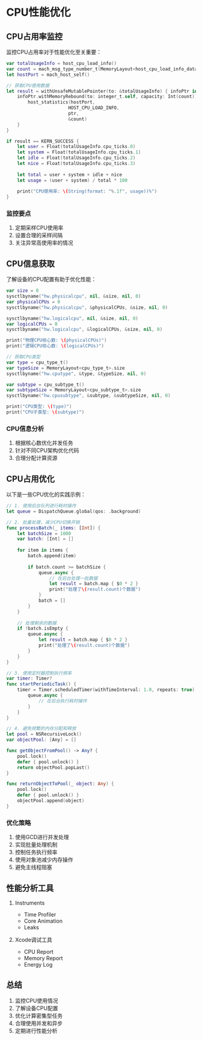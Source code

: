 # CPU性能优化

## CPU占用率监控

监控CPU占用率对于性能优化至关重要：

```swift
var totalUsageInfo = host_cpu_load_info()
var count = mach_msg_type_number_t(MemoryLayout<host_cpu_load_info_data_t>.size / MemoryLayout<integer_t>.size)
let hostPort = mach_host_self()

// 获取CPU使用数据
let result = withUnsafeMutablePointer(to: &totalUsageInfo) { infoPtr in
    infoPtr.withMemoryRebound(to: integer_t.self, capacity: Int(count)) { ptr in
        host_statistics(hostPort,
                       HOST_CPU_LOAD_INFO,
                       ptr,
                       &count)
    }
}

if result == KERN_SUCCESS {
    let user = Float(totalUsageInfo.cpu_ticks.0)
    let system = Float(totalUsageInfo.cpu_ticks.1)
    let idle = Float(totalUsageInfo.cpu_ticks.2)
    let nice = Float(totalUsageInfo.cpu_ticks.3)
    
    let total = user + system + idle + nice
    let usage = (user + system) / total * 100
    
    print("CPU使用率: \(String(format: "%.1f", usage))%")
}
```

### 监控要点

1. 定期采样CPU使用率
2. 设置合理的采样间隔
3. 关注异常高使用率的情况

## CPU信息获取

了解设备的CPU配置有助于优化性能：

```swift
var size = 0
sysctlbyname("hw.physicalcpu", nil, &size, nil, 0)
var physicalCPUs = 0
sysctlbyname("hw.physicalcpu", &physicalCPUs, &size, nil, 0)

sysctlbyname("hw.logicalcpu", nil, &size, nil, 0)
var logicalCPUs = 0
sysctlbyname("hw.logicalcpu", &logicalCPUs, &size, nil, 0)

print("物理CPU核心数: \(physicalCPUs)")
print("逻辑CPU核心数: \(logicalCPUs)")

// 获取CPU类型
var type = cpu_type_t()
var typeSize = MemoryLayout<cpu_type_t>.size
sysctlbyname("hw.cputype", &type, &typeSize, nil, 0)

var subtype = cpu_subtype_t()
var subtypeSize = MemoryLayout<cpu_subtype_t>.size
sysctlbyname("hw.cpusubtype", &subtype, &subtypeSize, nil, 0)

print("CPU类型: \(type)")
print("CPU子类型: \(subtype)")
```

### CPU信息分析

1. 根据核心数优化并发任务
2. 针对不同CPU架构优化代码
3. 合理分配计算资源

## CPU占用优化

以下是一些CPU优化的实践示例：

```swift
// 1. 使用后台队列进行耗时操作
let queue = DispatchQueue.global(qos: .background)

// 2. 批量处理，减少CPU切换开销
func processBatch(_ items: [Int]) {
    let batchSize = 1000
    var batch: [Int] = []
    
    for item in items {
        batch.append(item)
        
        if batch.count >= batchSize {
            queue.async {
                // 在后台处理一批数据
                let result = batch.map { $0 * 2 }
                print("处理了\(result.count)个数据")
            }
            batch = []
        }
    }
    
    // 处理剩余的数据
    if !batch.isEmpty {
        queue.async {
            let result = batch.map { $0 * 2 }
            print("处理了\(result.count)个数据")
        }
    }
}

// 3. 使用定时器控制执行频率
var timer: Timer?
func startPeriodicTask() {
    timer = Timer.scheduledTimer(withTimeInterval: 1.0, repeats: true) { _ in
        queue.async {
            // 在后台执行耗时操作
        }
    }
}

// 4. 避免频繁的内存分配和释放
let pool = NSRecursiveLock()
var objectPool: [Any] = []

func getObjectFromPool() -> Any? {
    pool.lock()
    defer { pool.unlock() }
    return objectPool.popLast()
}

func returnObjectToPool(_ object: Any) {
    pool.lock()
    defer { pool.unlock() }
    objectPool.append(object)
}
```

### 优化策略

1. 使用GCD进行并发处理
2. 实现批量处理机制
3. 控制任务执行频率
4. 使用对象池减少内存操作
5. 避免主线程阻塞

## 性能分析工具

1. Instruments
   - Time Profiler
   - Core Animation
   - Leaks

2. Xcode调试工具
   - CPU Report
   - Memory Report
   - Energy Log

## 总结

1. 监控CPU使用情况
2. 了解设备CPU配置
3. 优化计算密集型任务
4. 合理使用并发和异步
5. 定期进行性能分析